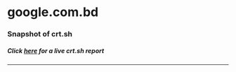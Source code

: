 # google.com.bd
### Snapshot of crt.sh
##### Click [here](https://crt.sh/?q=487AFC8D0D411B2A05561A2A6F35918F4040E5570C4C73EE323CC50583BCFBB7) for a live crt.sh report

---
